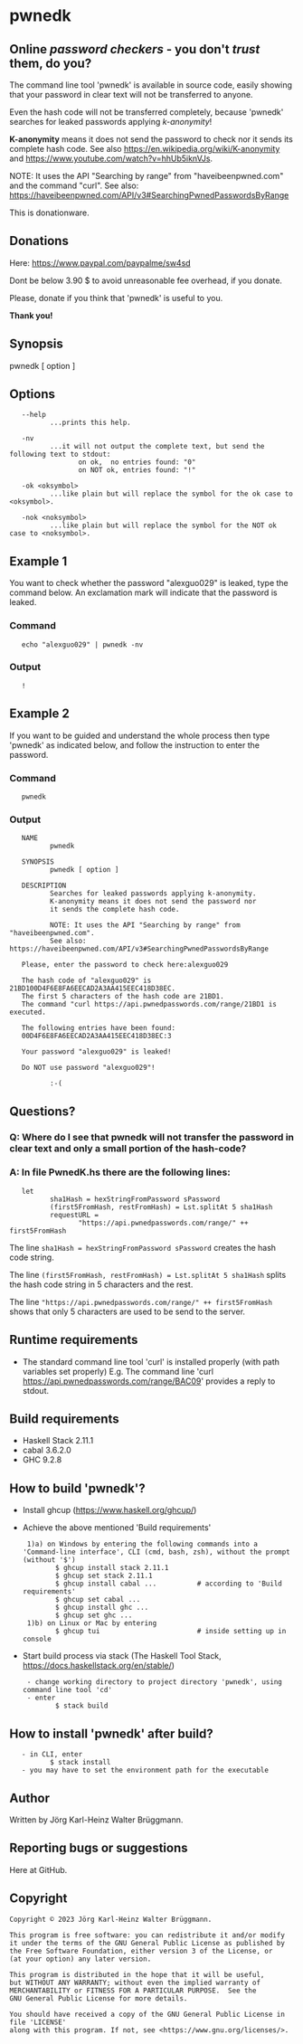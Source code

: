 # pwnedk

## Online *password checkers* - you don't *trust* them, do you?

The command line tool 'pwnedk' is available in source code, 
easily showing that your password in clear text will not be transferred to anyone.

Even the hash code will not be transferred completely, 
because 'pwnedk' searches for leaked passwords applying *k-anonymity*!

**K-anonymity** means it does not send the password to check nor it sends its complete hash code. See also https://en.wikipedia.org/wiki/K-anonymity and https://www.youtube.com/watch?v=hhUb5iknVJs.

NOTE: It uses the API "Searching by range" from "haveibeenpwned.com" and the command "curl".
See also: https://haveibeenpwned.com/API/v3#SearchingPwnedPasswordsByRange


This is donationware.


## Donations

Here: https://www.paypal.com/paypalme/sw4sd

Dont be below 3.90 $ to avoid unreasonable fee overhead, if you donate.

Please, donate if you think that 'pwnedk' is useful to you.


**Thank you!**


## Synopsis

pwnedk [ option ]


## Options

       --help
              ...prints this help.

       -nv
              ...it will not output the complete text, but send the following text to stdout:
                     on ok,  no entries found: "0"
                     on NOT ok, entries found: "!"

       -ok <oksymbol>
              ...like plain but will replace the symbol for the ok case to <oksymbol>.

       -nok <noksymbol>
              ...like plain but will replace the symbol for the NOT ok case to <noksymbol>.


## Example 1

You want to check whether the password "alexguo029" is leaked, type the command below. An exclamation mark will indicate that the password is leaked.

### Command

       echo "alexguo029" | pwnedk -nv

### Output

       !


## Example 2

If you want to be guided and understand the whole process then type 'pwnedk' as indicated below, and follow the instruction to enter the password.

### Command

       pwnedk

### Output

       NAME
              pwnedk

       SYNOPSIS
              pwnedk [ option ]

       DESCRIPTION
              Searches for leaked passwords applying k-anonymity.
              K-anonymity means it does not send the password nor 
              it sends the complete hash code.

              NOTE: It uses the API "Searching by range" from "haveibeenpwned.com".
              See also: https://haveibeenpwned.com/API/v3#SearchingPwnedPasswordsByRange

       Please, enter the password to check here:alexguo029

       The hash code of "alexguo029" is 21BD100D4F6E8FA6EECAD2A3AA415EEC418D38EC.
       The first 5 characters of the hash code are 21BD1.
       The command "curl https://api.pwnedpasswords.com/range/21BD1 is executed.

       The following entries have been found:
       00D4F6E8FA6EECAD2A3AA415EEC418D38EC:3

       Your password "alexguo029" is leaked!

       Do NOT use password "alexguo029"!

              :-(


## Questions?

### Q: Where do I see that pwnedk will not transfer the password in clear text and only a small portion of the hash-code?

### A: In file PwnedK.hs there are the following lines:

       let
              sha1Hash = hexStringFromPassword sPassword
              (first5FromHash, restFromHash) = Lst.splitAt 5 sha1Hash
              requestURL = 
                     "https://api.pwnedpasswords.com/range/" ++ first5FromHash

The line `sha1Hash = hexStringFromPassword sPassword` creates the hash code string.

The line `(first5FromHash, restFromHash) = Lst.splitAt 5 sha1Hash` splits the hash code string in 5 characters and the rest.

The line `"https://api.pwnedpasswords.com/range/" ++ first5FromHash` shows that only 5 characters are used to be send to the server.


## Runtime requirements

- The standard command line tool 'curl' is installed properly (with path variables set properly)
       E.g. The command line 'curl https://api.pwnedpasswords.com/range/BAC09' provides a reply to stdout.


## Build requirements

- Haskell Stack 2.11.1
- cabal 3.6.2.0
- GHC 9.2.8


## How to build 'pwnedk'?

- Install ghcup (https://www.haskell.org/ghcup/)
- Achieve the above mentioned 'Build requirements'

       1)a) on Windows by entering the following commands into a 'Command-line interface', CLI (cmd, bash, zsh), without the prompt (without '$')
              $ ghcup install stack 2.11.1
              $ ghcup set stack 2.11.1
              $ ghcup install cabal ...          # according to 'Build requirements'
              $ ghcup set cabal ...
              $ ghcup install ghc ...
              $ ghcup set ghc ...
       1)b) on Linux or Mac by entering
              $ ghcup tui                        # inside setting up in console

- Start build process via stack (The Haskell Tool Stack, https://docs.haskellstack.org/en/stable/)

       - change working directory to project directory 'pwnedk', using command line tool 'cd'
       - enter
              $ stack build


## How to install 'pwnedk' after build?

       - in CLI, enter
              $ stack install
       - you may have to set the environment path for the executable


## Author

Written by Jörg Karl-Heinz Walter Brüggmann.


## Reporting bugs or suggestions

Here at GitHub.


## Copyright

    Copyright © 2023 Jörg Karl-Heinz Walter Brüggmann.

    This program is free software: you can redistribute it and/or modify
    it under the terms of the GNU General Public License as published by
    the Free Software Foundation, either version 3 of the License, or
    (at your option) any later version.

    This program is distributed in the hope that it will be useful,
    but WITHOUT ANY WARRANTY; without even the implied warranty of
    MERCHANTABILITY or FITNESS FOR A PARTICULAR PURPOSE.  See the
    GNU General Public License for more details.

    You should have received a copy of the GNU General Public License in file 'LICENSE' 
    along with this program. If not, see <https://www.gnu.org/licenses/>.
